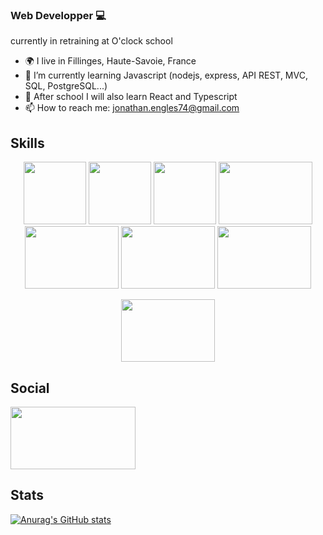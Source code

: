 ### Web Developper 💻

currently in retraining at O'clock school

<!--
**JonathanEngles/JonathanEngles** is a ✨ _special_ ✨ repository because its `README.md` (this file) appears on your GitHub profile.

Here are some ideas to get you started:

- 🌱 I’m currently learning ...
- 👯 I’m looking to collaborate on ...
- 🤔 I’m looking for help with ...
- 💬 Ask me about ...
- 📫 How to reach me: ...
- 😄 Pronouns: ...
- ⚡ Fun fact: ...
-->
- 🌍 I live in Fillinges, Haute-Savoie, France
- 🙂 I’m currently learning Javascript (nodejs, express, API REST, MVC, SQL, PostgreSQL...)
- 🧠 After school I will also learn React and Typescript
- 📫 How to reach me: jonathan.engles74@gmail.com

## Skills
[<p align="center"><img src="https://user-images.githubusercontent.com/115041807/220950510-c7524aa1-584a-418e-b110-cc8ae704ae41.png" width="100" height="100">](https://developer.mozilla.org/fr/docs/Web/HTML)
[<img src="https://user-images.githubusercontent.com/115041807/220955890-4e2bfce3-92d1-4ed9-a221-02f42c37bc86.png" width="100" height="100">](https://developer.mozilla.org/fr/docs/Web/CSS)
[<img src="https://user-images.githubusercontent.com/115041807/220956528-7772b087-1bab-4711-bdff-b7e53965724b.png" width="100" height="100">](https://developer.mozilla.org/fr/docs/Web/JavaScript)
[<img src="https://user-images.githubusercontent.com/115041807/220957802-d02f9b60-b059-4d26-96a2-29bb4ab927aa.png" width="150" height="100">](https://nodejs.org/en/about/)
[<img src="https://user-images.githubusercontent.com/115041807/220957129-6df00740-8cc7-4d35-812a-d22cb4c33103.png" width="150" height="100">](https://fr.wikipedia.org/wiki/Structured_Query_Language)
[<img src="https://user-images.githubusercontent.com/115041807/220958281-ab169c24-3a11-4dfb-b549-f6da1c32def4.png" width="150" height="100">](https://www.postgresql.org/)
[<img src="https://user-images.githubusercontent.com/115041807/220958706-306a693d-0e3b-4c25-bbe0-4b01f0019439.png" width="150" height="100"></p>](https://www.mongodb.com/fr-fr)
[<p align="center"><img src="https://user-images.githubusercontent.com/115041807/220959889-762324df-6d54-447d-8fde-46ce85010dc3.png" width="150" height="100"></p>](https://www.docker.com/)


## Social

[<img src="https://user-images.githubusercontent.com/115041807/220960542-e416bcfc-469e-433f-92a4-c3af5e507dfb.png" width="200" height="100">](https://www.linkedin.com/in/jonathan-engles74/)


## Stats

[![Anurag's GitHub stats](https://github-readme-stats.vercel.app/api?username=JonathanEngles&show_icons=true&count_private=true)](https://github.com/JonathanEngle/github-readme-stats)


